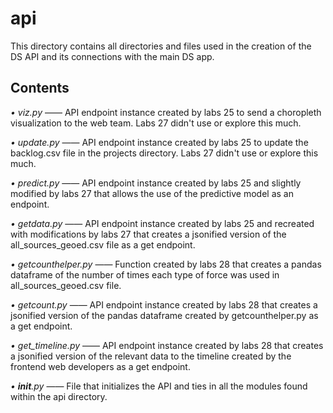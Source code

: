 # api

This directory contains all directories and files used in the creation of the DS API and its connections with the main DS app.

## Contents

*• viz.py* —— API endpoint instance created by labs 25 to send a choropleth visualization to the web team. Labs 27 didn't use or explore this much.

*• update.py* —— API endpoint instance created by labs 25 to update the backlog.csv file in the projects directory. Labs 27 didn't use or explore this much.

*• predict.py* —— API endpoint instance created by labs 25 and slightly modified by labs 27 that allows the use of the predictive model as an endpoint.

*• getdata.py* —— API endpoint instance created by labs 25 and recreated with modifications by labs 27 that creates a jsonified version of the all_sources_geoed.csv file as a get endpoint.

*• getcounthelper.py* —— Function created by labs 28 that creates a pandas dataframe of the number of times each type of force was used in all_sources_geoed.csv file.

*• getcount.py* —— API endpoint instance created by labs 28 that creates a jsonified version of the pandas dataframe created by getcounthelper.py as a get endpoint.

*• get_timeline.py* —— API endpoint instance created by labs 28 that creates a jsonified version of the relevant data to the timeline created by the frontend web developers as a get endpoint.

*• __init__.py* —— File that initializes the API and ties in all the modules found within the api directory.